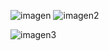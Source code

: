 ![imagen](https://user-images.githubusercontent.com/77791572/209779981-22273999-e76d-45f7-8898-9aa3c9182148.png)
![imagen2](https://user-images.githubusercontent.com/77791572/209780024-1965636e-4661-467e-a637-ee6eb4e873c1.png)


![imagen3](https://user-images.githubusercontent.com/77791572/209780042-f341a1b9-75eb-4700-b90b-8a109b541992.png)
